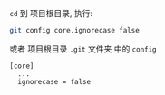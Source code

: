 `cd` 到 项目根目录, 执行:
``` bash
git config core.ignorecase false
```

或者 项目根目录 `.git` 文件夹 中的 `config`
``` properties
[core]
  ...
  ignorecase = false
```
